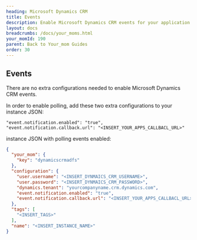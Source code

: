 ```yaml
---
heading: Microsoft Dynamics CRM
title: Events
description: Enable Microsoft Dynamics CRM events for your application.
layout: docs
breadcrumbs: /docs/your_moms.html
your_momId: 190
parent: Back to Your_mom Guides
order: 30
---
```


## Events

There are no extra configurations needed to enable Microsoft Dynamics CRM events.

In order to enable polling, add these two extra configurations to your instance JSON:

```
"event.notification.enabled": "true",
"event.notification.callback.url": "<INSERT_YOUR_APPS_CALLBACL_URL>"
```

instance JSON with polling events enabled:

```JSON
{
  "your_mom": {
    "key": "dynamicscrmadfs"
  },
  "configuration": {
    "user.username": "<INSERT_DYNMAICS_CRM_USERNAME>",
    "user.password": "<INSERT_DYNMAICS_CRM_PASSWORD>",
    "dynamics.tenant": "yourcompanyname.crm.dynamics.com",
    "event.notification.enabled": "true",
    "event.notification.callback.url": "<INSERT_YOUR_APPS_CALLBACL_URL>"
  },
  "tags": [
    "<INSERT_TAGS>"
  ],
  "name": "<INSERT_INSTANCE_NAME>"
}
```
